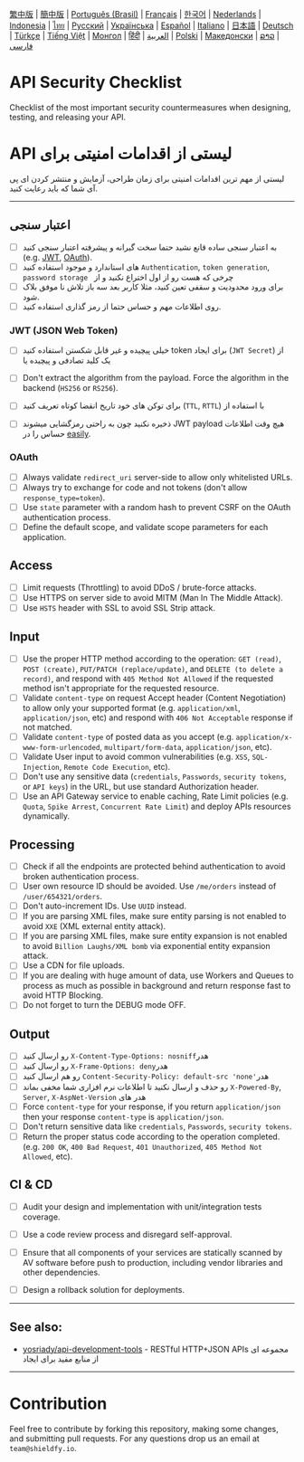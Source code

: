 [繁中版](./README-tw.md) | [簡中版](./README-zh.md) | [Português (Brasil)](./README-pt_BR.md) | [Français](./README-fr.md) | [한국어](./README-ko.md) | [Nederlands](./README-nl.md) | [Indonesia](./README-id.md) | [ไทย](./README-th.md) | [Русский](./README-ru.md) | [Українська](./README-uk.md) | [Español](./README-es.md) | [Italiano](./README-it.md) | [日本語](./README-ja.md) | [Deutsch](./README-de.md) | [Türkçe](./README-tr.md) | [Tiếng Việt](./README-vi.md) | [Монгол](./README-mn.md) | [हिंदी](./README-hi.md) | [العربية](./README-ar.md) | [Polski](./README-pl.md) | [Македонски](.README-mk.md) | [ລາວ](./README-lo.md) | [فارسی](./README-fa.md)

# API Security Checklist
Checklist of the most important security countermeasures when designing, testing, and releasing your API.


# API لیستی از اقدامات امنیتی برای
لیستی از مهم ترین اقدامات امنیتی برای زمان طراحی، آزمایش و منتشر کردن ای پی آی شما که باید رعایت کنید.

---

## اعتبار سنجی
- [ ] به اعتبار سنجی ساده قانع نشید حتما سخت گیرانه و پیشرفته اعتبار سنجی کنید  (e.g. [JWT](https://jwt.io/), [OAuth](https://oauth.net/)).
- [ ] های استاندارد و موجود استفاده کنید `Authentication`, `token generation`,  `password storage ` چرخی که هست رو از اول اختراع نکنید و از   
- [ ] برای ورود محدودیت و سقفی تعین کنید، مثلا کاربر بعد سه باز تلاش نا موفق بلاک شود.
- [ ] روی اطلاعات مهم و حساس حتما از رمز گذاری استفاده کنید.

### JWT (JSON Web Token)
- [ ] خیلی پیچیده و غیر قابل شکستن استفاده کنید token برای ایجاد (`JWT Secret`) از یک کلید تصادفی و پیچیده یا  
- [ ] Don't extract the algorithm from the payload. Force the algorithm in the backend (`HS256` or `RS256`).
- [ ] برای توکن های خود تاریخ انقضا کوتاه تعریف کنید (`TTL`, `RTTL`) با استفاده از    
- [ ] ذخیره نکنید چون به راحتی رمزگشایی میشوند JWT payload هیچ وقت اطلاعات حساس را در  [easily](https://jwt.io/#debugger-io).



### OAuth
- [ ] Always validate `redirect_uri` server-side to allow only whitelisted URLs.
- [ ] Always try to exchange for code and not tokens (don't allow `response_type=token`).
- [ ] Use `state` parameter with a random hash to prevent CSRF on the OAuth authentication process.
- [ ] Define the default scope, and validate scope parameters for each application.

## Access
- [ ] Limit requests (Throttling) to avoid DDoS / brute-force attacks.
- [ ] Use HTTPS on server side to avoid MITM (Man In The Middle Attack).
- [ ] Use `HSTS` header with SSL to avoid SSL Strip attack.

## Input
- [ ] Use the proper HTTP method according to the operation: `GET (read)`, `POST (create)`, `PUT/PATCH (replace/update)`, and `DELETE (to delete a record)`, and respond with `405 Method Not Allowed` if the requested method isn't appropriate for the requested resource.
- [ ] Validate `content-type` on request Accept header (Content Negotiation) to allow only your supported format (e.g. `application/xml`, `application/json`, etc) and respond with `406 Not Acceptable` response if not matched.
- [ ] Validate `content-type` of posted data as you accept (e.g. `application/x-www-form-urlencoded`, `multipart/form-data`, `application/json`, etc).
- [ ] Validate User input to avoid common vulnerabilities (e.g. `XSS`, `SQL-Injection`, `Remote Code Execution`, etc).
- [ ] Don't use any sensitive data (`credentials`, `Passwords`, `security tokens`, or `API keys`) in the URL, but use standard Authorization header.
- [ ] Use an API Gateway service to enable caching, Rate Limit policies (e.g. `Quota`, `Spike Arrest`, `Concurrent Rate Limit`) and deploy APIs resources dynamically.

## Processing
- [ ] Check if all the endpoints are protected behind authentication to avoid broken authentication process.
- [ ] User own resource ID should be avoided. Use `/me/orders` instead of `/user/654321/orders`.
- [ ] Don't auto-increment IDs. Use `UUID` instead.
- [ ] If you are parsing XML files, make sure entity parsing is not enabled to avoid `XXE` (XML external entity attack).
- [ ] If you are parsing XML files, make sure entity expansion is not enabled to avoid `Billion Laughs/XML bomb` via exponential entity expansion attack.
- [ ] Use a CDN for file uploads.
- [ ] If you are dealing with huge amount of data, use Workers and Queues to process as much as possible in background and return response fast to avoid HTTP Blocking.
- [ ] Do not forget to turn the DEBUG mode OFF.

## Output
- [ ] رو ارسال کنید `X-Content-Type-Options: nosniff`هدر 
- [ ] رو ارسال کنید `X-Frame-Options: deny`هدر  
- [ ] رو هم ارسال کنید `Content-Security-Policy: default-src 'none'`هدر
- [ ] رو حذف و ارسال نکنید تا اطلاعات نرم افزاری شما مخفی بماند `X-Powered-By`, `Server`, `X-AspNet-Version` هدر های 
- [ ] Force `content-type` for your response, if you return `application/json` then your response `content-type` is `application/json`.
- [ ] Don't return sensitive data like `credentials`, `Passwords`, `security tokens`.
- [ ] Return the proper status code according to the operation completed. (e.g. `200 OK`, `400 Bad Request`, `401 Unauthorized`, `405 Method Not Allowed`, etc).

## CI & CD
- [ ] Audit your design and implementation with unit/integration tests coverage.
- [ ] Use a code review process and disregard self-approval.
- [ ] Ensure that all components of your services are statically scanned by AV software before push to production, including vendor libraries and other dependencies.
- [ ] Design a rollback solution for deployments.


---

## See also:
- [yosriady/api-development-tools](https://github.com/yosriady/api-development-tools) - RESTful HTTP+JSON APIs مجموعه ای از منابع مفید برای ایجاد 



---

# Contribution
Feel free to contribute by forking this repository, making some changes, and submitting pull requests. For any questions drop us an email at `team@shieldfy.io`.
